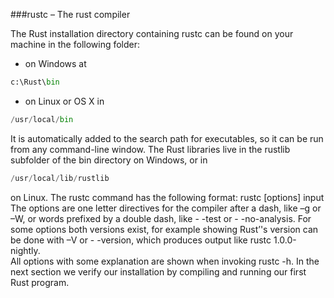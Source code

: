 ###rustc – The rust compiler

The Rust installation directory containing rustc can be found on your machine in the following folder:
*	on Windows at 
```python
c:\Rust\bin
```
*	on Linux or OS X in 
```python
/usr/local/bin
```
It is automatically added to the search path for executables, so it can be run from any command-line window. 
The Rust libraries live in the rustlib subfolder of the bin directory on Windows, or in 
```python
/usr/local/lib/rustlib
```
on Linux.
The rustc command has the following format:  rustc [options] input
The options are one letter directives for the compiler after a dash, like –g or –W,  or words prefixed by a double dash,
like - -test or - -no-analysis. For some options both versions exist, for example showing Rust’'s version can be done 
with –V or - -version, which produces output like rustc 1.0.0-nightly.    
All options with some explanation are shown when invoking rustc -h. In the next section we verify our installation by 
compiling and running our first Rust program.
